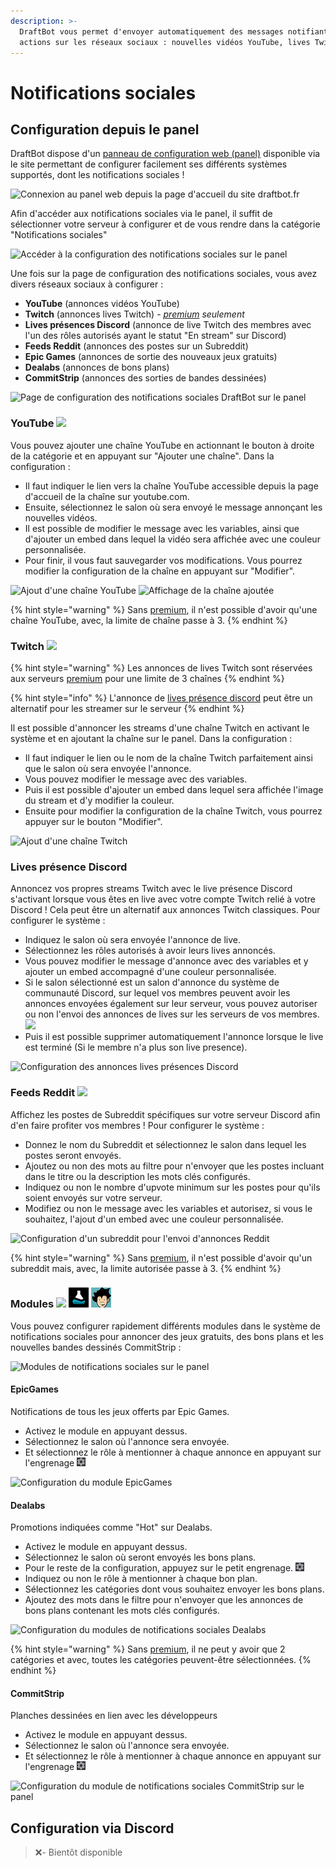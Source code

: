 ```yaml
---
description: >-
  DraftBot vous permet d'envoyer automatiquement des messages notifiant des
  actions sur les réseaux sociaux : nouvelles vidéos YouTube, lives Twitch, etc.
---
```


# Notifications sociales

## Configuration depuis le panel

DraftBot dispose d'un [panneau de configuration web (panel)](https://draftbot.fr/dashboard) disponible via le site permettant de configurer facilement ses différents systèmes supportés, dont les notifications sociales !

![Connexion au panel web depuis la page d'accueil du site draftbot.fr](../../.gitbook/assets/sans-titre-output.gif)

Afin d'accéder aux notifications sociales via le panel, il suffit de sélectionner votre serveur à configurer et de vous rendre dans la catégorie "Notifications sociales"&#x20;

![Accéder à la configuration des notifications sociales sur le panel](<../../.gitbook/assets/SocialNotifs\_Draftbot Panel.jpg>)

Une fois sur la page de configuration des notifications sociales, vous avez divers réseaux sociaux à configurer :&#x20;

* **YouTube** (annonces vidéos YouTube)
* **Twitch** (annonces lives Twitch) - [_premium_](https://draftbot.fr/premium) _seulement_
* **Lives présences Discord** (annonce de live Twitch des membres avec l'un des rôles autorisés ayant le statut "En stream" sur Discord)
* **Feeds Reddit** (annonces des postes sur un Subreddit)
* **Epic Games** (annonces de sortie des nouveaux jeux gratuits)
* **Dealabs** (annonces de bons plans)
* **CommitStrip** (annonces des sorties de bandes dessinées)

![Page de configuration des notifications sociales DraftBot sur le panel](<../../.gitbook/assets/SocialNotifs\_Draftbot Panel réseaux.jpg>)

### YouTube ![](../../.gitbook/assets/image\_2022-01-08\_193824.png)

Vous pouvez ajouter une chaîne YouTube en actionnant le bouton à droite de la catégorie et en appuyant sur "Ajouter une chaîne". Dans la configuration :

* Il faut indiquer le lien vers la chaîne YouTube accessible depuis la page d'accueil de la chaîne sur youtube.com.
* Ensuite, sélectionnez le salon où sera envoyé le message annonçant les nouvelles vidéos.
* Il est possible de modifier le message avec les variables, ainsi que d'ajouter un embed dans lequel la vidéo sera affichée avec une couleur personnalisée.
* Pour finir, il vous faut sauvegarder vos modifications. Vous pourrez modifier la configuration de la chaîne en appuyant sur "Modifier".

![Ajout d'une chaîne YouTube](<../../.gitbook/assets/image\_2022-01-08\_190324 (1).png>) ![Affichage de la chaîne ajoutée](<../../.gitbook/assets/image\_2022-01-08\_190506 (1).png>)

{% hint style="warning" %}
Sans [premium](https://www.draftbot.fr/premium), il n'est possible d'avoir qu'une chaîne YouTube, avec, la limite de chaîne passe à 3.
{% endhint %}

### Twitch ![](../../.gitbook/assets/image\_2022-01-08\_194130.png)

{% hint style="warning" %}
Les annonces de lives Twitch sont réservées aux serveurs [premium](https://draftbot.fr/premium) pour une limite de 3 chaînes
{% endhint %}

{% hint style="info" %}
L'annonce de [lives présence discord](notifications-sociales.md#lives-presence-discord) peut être un alternatif pour les streamer sur le serveur
{% endhint %}

Il est possible d'annoncer les streams d'une chaîne Twitch en activant le système et en ajoutant la chaîne sur le panel. Dans la configuration :

* Il faut indiquer le lien ou le nom de la chaîne Twitch parfaitement ainsi que le salon où sera envoyée l'annonce.
* Vous pouvez modifier le message avec des variables.
* Puis il est possible d'ajouter un embed dans lequel sera affichée l'image du stream et d'y modifier la couleur.
* Ensuite pour modifier la configuration de la chaîne Twitch, vous pourrez appuyer sur le bouton "Modifier".

![Ajout d'une chaîne Twitch](../../.gitbook/assets/image\_2022-01-08\_201845.png)

### Lives présence Discord

Annoncez vos propres streams Twitch avec le live présence Discord s'activant lorsque vous êtes en live avec votre compte Twitch relié à votre Discord ! Cela peut être un alternatif aux annonces Twitch classiques. Pour configurer le système :

* Indiquez le salon où sera envoyée l'annonce de live.
* Sélectionnez les rôles autorisés à avoir leurs lives annoncés.
* Vous pouvez modifier le message d'annonce avec des variables et y ajouter un embed accompagné d'une couleur personnalisée.
* Si le salon sélectionné est un salon d'annonce du système de communauté Discord, sur lequel vos membres peuvent avoir les annonces envoyées également sur leur serveur, vous pouvez autoriser ou non l'envoi des annonces de lives sur les serveurs de vos membres. ![](../../.gitbook/assets/image\_2022-01-09\_173358.png)
* Puis il est possible supprimer automatiquement l'annonce lorsque le live est terminé (Si le membre n'a plus son live presence).

![Configuration des annonces lives présences Discord](../../.gitbook/assets/image\_2022-01-09\_172516.png)

### Feeds Reddit ![](../../.gitbook/assets/image\_2022-01-09\_173605.png)

Affichez les postes de Subreddit spécifiques sur votre serveur Discord afin d'en faire profiter vos membres ! Pour configurer le système :

* Donnez le nom du Subreddit et sélectionnez le salon dans lequel les postes seront envoyés.
* Ajoutez ou non des mots au filtre pour n'envoyer que les postes incluant dans le titre ou la description les mots clés configurés.
* Indiquez ou non le nombre d'upvote minimum sur les postes pour qu'ils soient envoyés sur votre serveur.
* Modifiez ou non le message avec les variables et autorisez, si vous le souhaitez, l'ajout d'un embed avec une couleur personnalisée.

![Configuration d'un subreddit pour l'envoi d'annonces Reddit](../../.gitbook/assets/image\_2022-01-09\_181106.png)

{% hint style="warning" %}
Sans [premium](https://www.draftbot.fr/premium), il n'est possible d'avoir qu'un subreddit mais, avec, la limite autorisée passe à 3.
{% endhint %}

### Modules ![](<../../.gitbook/assets/epic\_games\_icon\_146187 (1).ico>) ![](<../../.gitbook/assets/favicon (2).png>) ![](../../.gitbook/assets/commitstrip.png)

Vous pouvez configurer rapidement différents modules dans le système de notifications sociales pour annoncer des jeux gratuits, des bons plans et les nouvelles bandes dessinés CommitStrip :

![Modules de notifications sociales sur le panel](../../.gitbook/assets/image\_2022-01-09\_191201.png)

#### EpicGames

Notifications de tous les jeux offerts par Epic Games.

* Activez le module en appuyant dessus.
* Sélectionnez le salon où l'annonce sera envoyée.
* Et sélectionnez le rôle à mentionner à chaque annonce en appuyant sur l'engrenage ![](../../.gitbook/assets/engrenage.png)

![Configuration du module EpicGames](../../.gitbook/assets/image\_2022-01-09\_192725.png)

#### Dealabs

Promotions indiquées comme "Hot" sur Dealabs.

* Activez le module en appuyant dessus.
* Sélectionnez le salon où seront envoyés les bons plans.
* Pour le reste de la configuration, appuyez sur le petit engrenage. ![](<../../.gitbook/assets/engrenage (1).png>)
* Indiquez ou non le rôle à mentionner à chaque bon plan.
* Sélectionnez les catégories dont vous souhaitez envoyer les bons plans.
* Ajoutez des mots dans le filtre pour n'envoyer que les annonces de bons plans contenant les mots clés configurés.

![Configuration du modules de notifications sociales Dealabs](../../.gitbook/assets/image\_2022-01-09\_193459.png)

{% hint style="warning" %}
Sans [premium](https://draftbot.fr/premium), il ne peut y avoir que 2 catégories et avec, toutes les catégories peuvent-être sélectionnées.
{% endhint %}

#### CommitStrip

Planches dessinées en lien avec les développeurs

* Activez le module en appuyant dessus.
* Sélectionnez le salon où l'annonce sera envoyée.
* Et sélectionnez le rôle à mentionner à chaque annonce en appuyant sur l'engrenage ![](../../.gitbook/assets/engrenage.png)

![Configuration du module de notifications sociales CommitStrip sur le panel](../../.gitbook/assets/image\_2022-01-15\_154128.png)

## Configuration via Discord

> ❌- Bientôt disponible&#x20;
